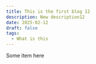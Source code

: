 ```yaml
---
title: This is the first blog 12
description: New description12
date: 2025-02-12
draft: false
tags:
  - What is this
---
```

Some item here